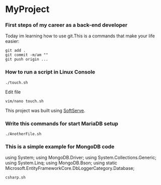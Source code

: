 # MyProject

### First steps of my career as a back-end developer


Today im learning how to use git.This is a commands that make your life easier:

```
git add .
git commit -m/am ""
git push origin ...
```

### How to run a script in Linux Console


```
./touch.sh	
```
Edit file

```
vim/nano touch.sh
```



This project was built using [SoftServe](https://career.softserveinc.com/en-us/learning-and-certification).

### Write this commands for start MariaDB setup

```
./AnotherFile.sh
``` 

### This is a simple example for MongoDB code

using System;
using MongoDB.Driver;
using System.Collections.Generic;
using System.Linq;
using MongoDB.Bson;
using static Microsoft.EntityFrameworkCore.DbLoggerCategory.Database;

```
csharp.sh
```





